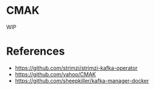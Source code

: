 # CMAK

WIP

# References

* https://github.com/strimzi/strimzi-kafka-operator
* https://github.com/yahoo/CMAK
* https://github.com/sheepkiller/kafka-manager-docker